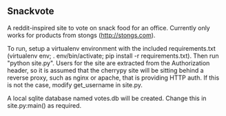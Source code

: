 Snackvote
---------

A reddit-inspired site to vote on snack food for an office.  Currently only works for products from stongs (http://stongs.com).

To run, setup a virtualenv environment with the included requirements.txt (virtualenv env; . env/bin/activate; pip install -r requirements.txt). Then run "python site.py".  Users for the site are extracted from the Authorization header, so it is assumed that the cherrypy site will be sitting behind a reverse proxy, such as nginx or apache, that is providing HTTP auth.  If this is not the case, modify get_username in site.py.

A local sqlite database named votes.db will be created.  Change this in site.py:main() as required.
